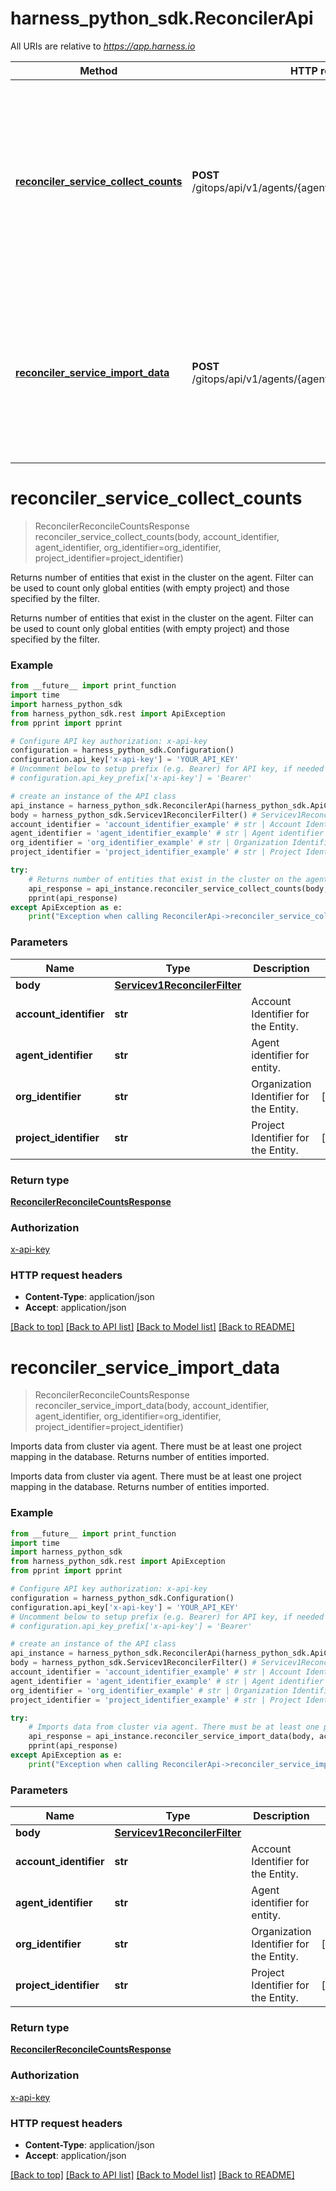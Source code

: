 # harness_python_sdk.ReconcilerApi

All URIs are relative to *https://app.harness.io*

Method | HTTP request | Description
------------- | ------------- | -------------
[**reconciler_service_collect_counts**](ReconcilerApi.md#reconciler_service_collect_counts) | **POST** /gitops/api/v1/agents/{agentIdentifier}/reconcile/counts | Returns number of entities that exist in the cluster on the agent. Filter can be used to count only global entities (with empty project) and those specified by the filter.
[**reconciler_service_import_data**](ReconcilerApi.md#reconciler_service_import_data) | **POST** /gitops/api/v1/agents/{agentIdentifier}/reconcile/import | Imports data from cluster via agent. There must be at least one project mapping in the database. Returns number of entities imported.

# **reconciler_service_collect_counts**
> ReconcilerReconcileCountsResponse reconciler_service_collect_counts(body, account_identifier, agent_identifier, org_identifier=org_identifier, project_identifier=project_identifier)

Returns number of entities that exist in the cluster on the agent. Filter can be used to count only global entities (with empty project) and those specified by the filter.

Returns number of entities that exist in the cluster on the agent. Filter can be used to count only global entities (with empty project) and those specified by the filter.

### Example
```python
from __future__ import print_function
import time
import harness_python_sdk
from harness_python_sdk.rest import ApiException
from pprint import pprint

# Configure API key authorization: x-api-key
configuration = harness_python_sdk.Configuration()
configuration.api_key['x-api-key'] = 'YOUR_API_KEY'
# Uncomment below to setup prefix (e.g. Bearer) for API key, if needed
# configuration.api_key_prefix['x-api-key'] = 'Bearer'

# create an instance of the API class
api_instance = harness_python_sdk.ReconcilerApi(harness_python_sdk.ApiClient(configuration))
body = harness_python_sdk.Servicev1ReconcilerFilter() # Servicev1ReconcilerFilter | 
account_identifier = 'account_identifier_example' # str | Account Identifier for the Entity.
agent_identifier = 'agent_identifier_example' # str | Agent identifier for entity.
org_identifier = 'org_identifier_example' # str | Organization Identifier for the Entity. (optional)
project_identifier = 'project_identifier_example' # str | Project Identifier for the Entity. (optional)

try:
    # Returns number of entities that exist in the cluster on the agent. Filter can be used to count only global entities (with empty project) and those specified by the filter.
    api_response = api_instance.reconciler_service_collect_counts(body, account_identifier, agent_identifier, org_identifier=org_identifier, project_identifier=project_identifier)
    pprint(api_response)
except ApiException as e:
    print("Exception when calling ReconcilerApi->reconciler_service_collect_counts: %s\n" % e)
```

### Parameters

Name | Type | Description  | Notes
------------- | ------------- | ------------- | -------------
 **body** | [**Servicev1ReconcilerFilter**](Servicev1ReconcilerFilter.md)|  | 
 **account_identifier** | **str**| Account Identifier for the Entity. | 
 **agent_identifier** | **str**| Agent identifier for entity. | 
 **org_identifier** | **str**| Organization Identifier for the Entity. | [optional] 
 **project_identifier** | **str**| Project Identifier for the Entity. | [optional] 

### Return type

[**ReconcilerReconcileCountsResponse**](ReconcilerReconcileCountsResponse.md)

### Authorization

[x-api-key](../README.md#x-api-key)

### HTTP request headers

 - **Content-Type**: application/json
 - **Accept**: application/json

[[Back to top]](#) [[Back to API list]](../README.md#documentation-for-api-endpoints) [[Back to Model list]](../README.md#documentation-for-models) [[Back to README]](../README.md)

# **reconciler_service_import_data**
> ReconcilerReconcileCountsResponse reconciler_service_import_data(body, account_identifier, agent_identifier, org_identifier=org_identifier, project_identifier=project_identifier)

Imports data from cluster via agent. There must be at least one project mapping in the database. Returns number of entities imported.

Imports data from cluster via agent. There must be at least one project mapping in the database. Returns number of entities imported.

### Example
```python
from __future__ import print_function
import time
import harness_python_sdk
from harness_python_sdk.rest import ApiException
from pprint import pprint

# Configure API key authorization: x-api-key
configuration = harness_python_sdk.Configuration()
configuration.api_key['x-api-key'] = 'YOUR_API_KEY'
# Uncomment below to setup prefix (e.g. Bearer) for API key, if needed
# configuration.api_key_prefix['x-api-key'] = 'Bearer'

# create an instance of the API class
api_instance = harness_python_sdk.ReconcilerApi(harness_python_sdk.ApiClient(configuration))
body = harness_python_sdk.Servicev1ReconcilerFilter() # Servicev1ReconcilerFilter | 
account_identifier = 'account_identifier_example' # str | Account Identifier for the Entity.
agent_identifier = 'agent_identifier_example' # str | Agent identifier for entity.
org_identifier = 'org_identifier_example' # str | Organization Identifier for the Entity. (optional)
project_identifier = 'project_identifier_example' # str | Project Identifier for the Entity. (optional)

try:
    # Imports data from cluster via agent. There must be at least one project mapping in the database. Returns number of entities imported.
    api_response = api_instance.reconciler_service_import_data(body, account_identifier, agent_identifier, org_identifier=org_identifier, project_identifier=project_identifier)
    pprint(api_response)
except ApiException as e:
    print("Exception when calling ReconcilerApi->reconciler_service_import_data: %s\n" % e)
```

### Parameters

Name | Type | Description  | Notes
------------- | ------------- | ------------- | -------------
 **body** | [**Servicev1ReconcilerFilter**](Servicev1ReconcilerFilter.md)|  | 
 **account_identifier** | **str**| Account Identifier for the Entity. | 
 **agent_identifier** | **str**| Agent identifier for entity. | 
 **org_identifier** | **str**| Organization Identifier for the Entity. | [optional] 
 **project_identifier** | **str**| Project Identifier for the Entity. | [optional] 

### Return type

[**ReconcilerReconcileCountsResponse**](ReconcilerReconcileCountsResponse.md)

### Authorization

[x-api-key](../README.md#x-api-key)

### HTTP request headers

 - **Content-Type**: application/json
 - **Accept**: application/json

[[Back to top]](#) [[Back to API list]](../README.md#documentation-for-api-endpoints) [[Back to Model list]](../README.md#documentation-for-models) [[Back to README]](../README.md)

